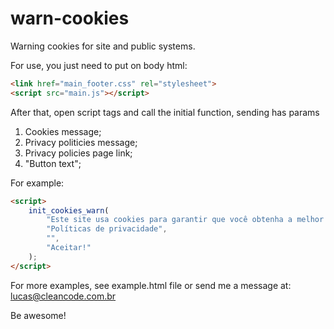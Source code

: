 # warn-cookies
Warning cookies for site and public systems.

For use, you just need to put on body html:
```HTML
<link href="main_footer.css" rel="stylesheet">
<script src="main.js"></script>
```

After that, open script tags and call the initial function, sending has params
1. Cookies message; 
2. Privacy politicies message; 
3. Privacy policies page link; 
4. "Button text";

For example:
```HTML
<script>
    init_cookies_warn(
        "Este site usa cookies para garantir que você obtenha a melhor experiência.",
        "Políticas de privacidade",
        "",
        "Aceitar!"
    );
</script>
```

For more examples, see example.html file or send me a message at: lucas@cleancode.com.br

Be awesome!
